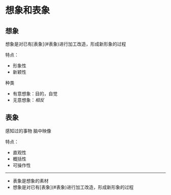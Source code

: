 # 想象和表象

想象
--------------------------

<!-- !定义! -->想象是对已有[表象](#表象)进行加工改造，形成新形象的过程

特点：
- 形象性
- 新颖性

种类
- 有意想象：目的，自觉
- 无意想象：*相反*

表象
--------------------------

<!-- !定义! -->感知过的事物 脑中映像

特点：
- 直观性
- 概括性
- 可操作性

--------------------------

- 表象是想象的素材
- <!-- !ref：#想象：定义! -->想象是对已有[表象](#表象)进行加工改造，形成新形象的过程
